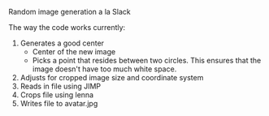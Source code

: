 Random image generation a la Slack

The way the code works currently:

1. Generates a good center
    - Center of the new image
    - Picks a point that resides between two circles. This ensures that the image doesn't have too much white space.
2. Adjusts for cropped image size and coordinate system
3. Reads in file using JIMP
4. Crops file using lenna
5. Writes file to avatar.jpg
